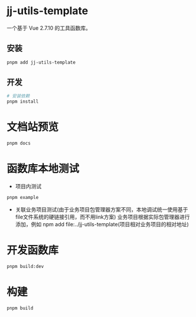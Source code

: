 # jj-utils-template

一个基于 Vue 2.7.10 的工具函数库。

## 安装

```bash
pnpm add jj-utils-template
```

## 开发

```bash
# 安装依赖
pnpm install
```
# 文档站预览
```bash
pnpm docs
```

# 函数库本地测试
 - 项目内测试
 ```bash
 pnpm example
 ```

 - 关联业务项目测试(由于业务项目包管理器方案不同，本地调试统一使用基于file文件系统的硬链接引用，而不用link方案)
 业务项目根据实际包管理器进行添加，例如 npm add file:../jj-utils-template(项目相对业务项目的相对地址)

# 开发函数库
```bash
pnpm build:dev
```

# 构建
```bash
pnpm build
```
